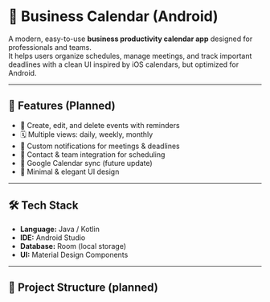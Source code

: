 # 📅 Business Calendar (Android)

A modern, easy-to-use **business productivity calendar app** designed for professionals and teams.  
It helps users organize schedules, manage meetings, and track important deadlines with a clean UI inspired by iOS calendars, but optimized for Android.

---

## 🚀 Features (Planned)
- 📌 Create, edit, and delete events with reminders  
- 🗓️ Multiple views: daily, weekly, monthly  
- 🔔 Custom notifications for meetings & deadlines  
- 👥 Contact & team integration for scheduling  
- 🔄 Google Calendar sync (future update)  
- 🎨 Minimal & elegant UI design  

---

## 🛠️ Tech Stack
- **Language:** Java / Kotlin  
- **IDE:** Android Studio  
- **Database:** Room (local storage)  
- **UI:** Material Design Components  

---

## 📂 Project Structure (planned)
